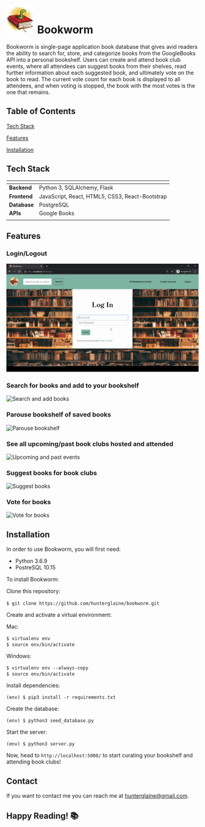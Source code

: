 ![Bookworm](/static/img/tiny_bookworm_logo.png "Bookworm")
Bookworm
======

Bookworm is single-page application book database that gives avid readers the ability to search for, store, and categorize books from the GoogleBooks API into a personal bookshelf. Users can create and attend book club events, where all attendees can suggest books from their shelves, read further information about each suggested book, and ultimately vote on the book to read. The current vote count for each book is displayed to all attendees, and when voting is stopped, the book with the most votes is the one that remains.

Table of Contents
------

[Tech Stack](#tech-stack)

[Features](#features)

[Installation](#installation)



Tech Stack
------

| <!-- -->    | <!-- -->    |
|:-------------|:-------------|
| **Backend**      | Python 3, SQLAlchemy, Flask |
| **Frontend**     | JavaScript, React, HTML5, CSS3, React-Bootstrap |
| **Database**     | PostgreSQL |
| **APIs**         | Google Books |
| <!-- -->    | <!-- -->    |



Features
------

<!-- + Create an account -->
### Login/Logout
![Login/Logout](/static/img/login-gif.gif)

### Search for books and add to your bookshelf
![Search and add books](/static/img/search-and-add-to-category.gif)

### Parouse bookshelf of saved books
![Parouse bookshelf](/static/img/parouse-bookshelf.gif)

### See all upcoming/past book clubs hosted and attended
![Upcoming and past events](/static/img/upcoming-and-past-events.gif)

### Suggest books for book clubs
![Suggest books](/static/img/suggest-book.gif)

### Vote for books
![Vote for books](/static/img/vote-for-books.gif)


Installation
------
In order to use Bookworm, you will first need:
+ Python 3.6.9
+ PostreSQL 10.15

To install Bookworm:

Clone this repository:

```$ git clone https://github.com/hunterglaine/bookworm.git```

Create and activate a virtual environment:

Mac:

    $ virtualenv env
    $ source env/bin/activate

Windows:

    $ virtualenv env --always-copy
    $ source env/bin/activate

Install dependencies:

    (env) $ pip3 install -r requirements.txt

Create the database: 

    (env) $ python3 seed_database.py

Start the server:

    (env) $ python3 server.py

Now, head to `http://localhost:5000/` to start curating your bookshelf and attending book clubs!


Contact
------
If you want to contact me you can reach me at hunterglaine@gmail.com.

## Happy Reading! 📚